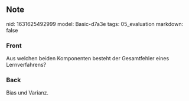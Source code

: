 ## Note
nid: 1631625492999
model: Basic-d7a3e
tags: 05_evaluation
markdown: false

### Front
Aus welchen beiden Komponenten besteht der Gesamtfehler eines Lernverfahrens?

### Back
Bias und Varianz.
